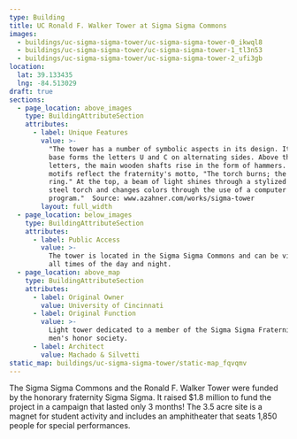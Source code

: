 ```yaml
---
type: Building
title: UC Ronald F. Walker Tower at Sigma Sigma Commons
images:
  - buildings/uc-sigma-sigma-tower/uc-sigma-sigma-tower-0_ikwql8
  - buildings/uc-sigma-sigma-tower/uc-sigma-sigma-tower-1_tl3n53
  - buildings/uc-sigma-sigma-tower/uc-sigma-sigma-tower-2_ufi3gb
location:
  lat: 39.133435
  lng: -84.513029
draft: true
sections:
  - page_location: above_images
    type: BuildingAttributeSection
    attributes:
      - label: Unique Features
        value: >-
          "The tower has a number of symbolic aspects in its design. Its square
          base forms the letters U and C on alternating sides. Above these
          letters, the main wooden shafts rise in the form of hammers. These
          motifs reflect the fraternity's motto, "The torch burns; the hammers
          ring." At the top, a beam of light shines through a stylized stainless
          steel torch and changes colors through the use of a computer
          program."  Source: www.azahner.com/works/sigma-tower
        layout: full_width
  - page_location: below_images
    type: BuildingAttributeSection
    attributes:
      - label: Public Access
        value: >-
          The tower is located in the Sigma Sigma Commons and can be viewed at
          all times of the day and night.
  - page_location: above_map
    type: BuildingAttributeSection
    attributes:
      - label: Original Owner
        value: University of Cincinnati
      - label: Original Function
        value: >-
          Light tower dedicated to a member of the Sigma Sigma Fraternity, a
          men's honor society.
      - label: Architect
        value: Machado & Silvetti
static_map: buildings/uc-sigma-sigma-tower/static-map_fqvqmv
---
```


The Sigma Sigma Commons and the Ronald F. Walker Tower were funded by the honorary fraternity Sigma Sigma. It raised $1.8 million to fund the project in a campaign that lasted only 3 months! The 3.5 acre site is a magnet for student activity and includes an amphitheater that seats 1,850 people for special performances.
